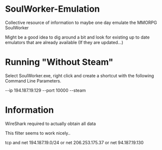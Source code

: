 # SoulWorker-Emulation
Collective resource of information to maybe one day emulate the MMORPG SoulWorker

Might be a good idea to dig around a bit and look for existing up to date emulators that are already available (If they are updated...) 

# Running "Without Steam"

Select SoulWorker.exe, right click and create a shortcut with the following Command Line Parameters.

--ip 194.187.19.129 --port 10000 --steam

# Information
WireShark required to actually obtain all data

This filter seems to work nicely..

tcp and net 194.187.19.0/24 or net 206.253.175.37 or net 94.187.19.130
